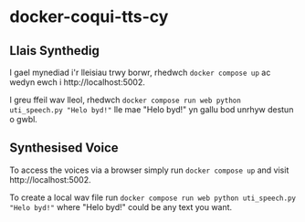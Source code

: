 # docker-coqui-tts-cy

## Llais Synthedig

I gael mynediad i'r lleisiau trwy borwr, rhedwch `docker compose up` ac wedyn ewch i http://localhost:5002.

I greu ffeil wav lleol, rhedwch `docker compose run web python uti_speech.py "Helo byd!"` lle mae "Helo byd!" yn gallu bod unrhyw destun o gwbl.


## Synthesised Voice

To access the voices via a browser simply run `docker compose up` and visit http://localhost:5002.

To create a local wav file run `docker compose run web python uti_speech.py "Helo byd!"` where "Helo byd!" could be any text you want.
